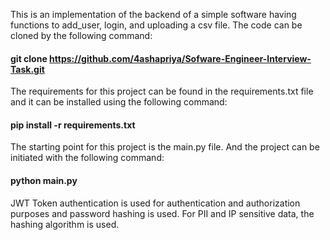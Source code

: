 This is an implementation of the backend of a simple software having functions to add_user, login, and uploading a csv file. The code can be cloned by the following command:
#### git clone https://github.com/4ashapriya/Sofware-Engineer-Interview-Task.git

The requirements for this project can be found in the requirements.txt file and it can be installed using the following command:
#### pip install -r requirements.txt

The starting point for this project is the main.py file. And the project can be initiated with the following command:
#### python main.py

JWT Token authentication is used for authentication and authorization purposes and password hashing is used.
For PII and IP sensitive data, the hashing algorithm is used.
